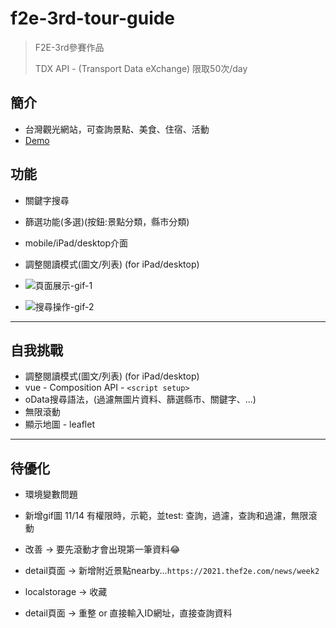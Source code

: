 # f2e-3rd-tour-guide

>F2E-3rd參賽作品
>
>TDX API - (Transport Data eXchange) 限取50次/day

## 簡介

* 台灣觀光網站，可查詢景點、美食、住宿、活動
* [Demo](http://dobi8422.github.io/f2e-3rd-tour-guide/)

## 功能

* 關鍵字搜尋
* 篩選功能(多選)(按鈕:景點分類，縣市分類)
* mobile/iPad/desktop介面
* 調整閱讀模式(圖文/列表) (for iPad/desktop)

* ![頁面展示-gif-1]()
* ![搜尋操作-gif-2]()

---

## 自我挑戰

* 調整閱讀模式(圖文/列表) (for iPad/desktop)
* vue - Composition API - `<script setup>`
* oData搜尋語法，(過濾無圖片資料、篩選縣市、關鍵字、...)
* 無限滾動
* 顯示地圖 - leaflet

---

## 待優化

* 環境變數問題
* 新增gif圖 11/14 有權限時，示範，並test: 查詢，過濾，查詢和過濾，無限滾動

* 改善 -> 要先滾動才會出現第一筆資料😂
* detail頁面 -> 新增附近景點nearby...`https://2021.thef2e.com/news/week2`
* localstorage -> 收藏
* detail頁面 -> 重整 or 直接輸入ID網址，直接查詢資料
